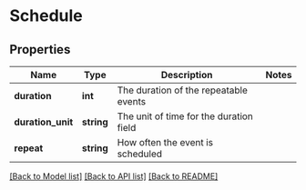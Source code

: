 # Schedule

## Properties
Name | Type | Description | Notes
------------ | ------------- | ------------- | -------------
**duration** | **int** | The duration of the repeatable events | 
**duration_unit** | **string** | The unit of time for the duration field | 
**repeat** | **string** | How often the event is scheduled | 

[[Back to Model list]](../README.md#documentation-for-models) [[Back to API list]](../README.md#documentation-for-api-endpoints) [[Back to README]](../README.md)


